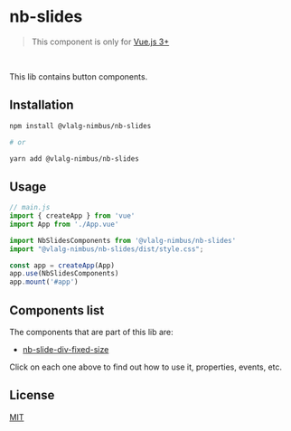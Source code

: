 # nb-slides
> This component is only for [Vue.js 3+](https://vuejs.org/)

<br />

This lib contains button components.

## Installation

```bash
npm install @vlalg-nimbus/nb-slides

# or

yarn add @vlalg-nimbus/nb-slides
```

## Usage

```js
// main.js
import { createApp } from 'vue'
import App from './App.vue'

import NbSlidesComponents from '@vlalg-nimbus/nb-slides'
import "@vlalg-nimbus/nb-slides/dist/style.css";

const app = createApp(App)
app.use(NbSlidesComponents)
app.mount('#app')
```

## Components list

The components that are part of this lib are:

- <a href="http://nimbus.tec.br/vue-components/nb-slides/nb-button-mechanical" target="_blank">nb-slide-div-fixed-size</a>

Click on each one above to find out how to use it, properties, events, etc.

## License

[MIT](http://opensource.org/licenses/MIT)
